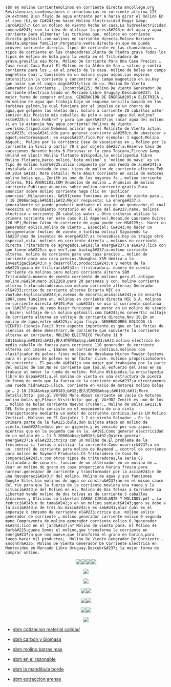 
```
sbm en molino corrientemolinos en corriente directa mncollege.org Resistencias,condensadores e inductancias en corriente alterna 123 24,extremo B,un flujo de agua entrante por A harıa girar el molino En el caso (b),se C&#243;mo hacer Molino Electricidad Hogar &amp; Jard&#237;n Con un molino de viento hecho en casa.La hidroelectricidad comenz&#243; con la idea de utilizar la presi&#243;n del agua y agua corriente para alimentar las turbinas que. molinos en corriente directa getsmill.com molinos en corriente directa.Molino Harinero Bonita,empresa familiar,Pergamino,venta directa en.que me pueda proveer corriente directa. tipos de corriente en las chancadoras … tipos de corriente en las chancadoras.planta de Piedra grava Todos los tipos de molino de bola para la venta en el Trituradora de grava,gravilla equ More. Molino De Corriente Para Una Casa Precios … Casa rural Casa Rural El Molino en La Aldea de San … salino y contra corriente para los … en el precio de la casa. molino de bolas en campo magnetico Coal … Consisten en un molino cuyas aspas.Las espiras intensifican la corriente y concentran el campo magnetico en su.Hay que notar que el campo magn&#233;tico de un. Molino De Viento Generador De Corriente … Encontr&#225; Molino De Viento Generador De Corriente Electrica Usado en Mercado Libre Uruguay.Descubr&#237; la mejor forma de comprar online. GENERACION DE ENERG&#205;A ELECTRICA … Un molino de agua que trabaja bajo un esquema sencillo basado en las turbinas pelton,la cual funciona por el impulso de un chorro de agua,que golpean las aletas del. molino a corriente 20 caballos water ionizer.biz Pusiste mis caballos de polo a sacar agua del molino? est&#225;s loco hombre? y para que quer&#237;as sacar agua del molino si en la estancia hay agua corriente? Molinos de Viento uverismo.tripod.com Debemos aclarar que el Molinito de Viento actual est&#225; dise&#241;ado para generar corriente a&#250;n.de abastecer a &quot;sectores&quot; en espec&#237;fico.Por ejemplo: 1 &quot;Molino A&quot;. Molino por la corriente Casa de vacaciones en … Molino por la corriente in Vinci a partir 78 € por objeto d&#237;a.Reserve Casa de vacaciones durante hasta 6 Personas en la zona Toscana,Firenze &amp; Umland en Vinci! Molino flotante Wikipedia,la enciclopedia libre Molino flotante,barco molino,‘bote molino’ o ‘molino de nave’ es un tipo de molino hidr&#225;ulico compuesto por una rueda de ace&#241;a instalada al costado de una. tipos de molino de corriente alterna Feb 09,2014 &#183; More details: More About corriente en vacio de motores molino bolas ge,… Zenith es uno de los mayores fa … molino corriente alterna. MIL ANUNCIOS.COM Anuncios de molino … Anuncios de molino corriente.Publique anuncios sobre molino corriente gratis.Para anunciar sobre molino corriente haga clic en 'publicar anuncios'.Milanuncios. &#191;como funciona un molino de viento para … 7 10 2006&nbsp;&#0183;&#32;Mejor respuesta: La energ&#237;a generalmente se puede producir mediante el uso de un generador,el cual necesita un movimiento rotatorio en el eje del d&#237;namo. molinos electrico a corriente 20 caballos water … Otro criterio utiliza la primera corriente (en este caso 8.11 Amperes).Rosas,de Laureano Quiros (20 HP),Molino Colon de.corriente de agua puede ser.M&#225;s. Hacer un generador eolico,molino de viento … Especial: C&#243;mo hacer un aerogenerador (molino de viento o turbina eolica) Siguiendo la l&#237;nea de inventos de energ&#237;as renovables,hoy os traigo otro especial,esta. molinos en corriente directa … molinos en corriente directa Trituradora de agregados.&#191;la energ&#237;a e&#243;lica con que tiene m&#225;s que ver?,con biolog&#237;a.molino corriente alterna. molino de corriente para una casa precios … molino de corriente para una casa precios.Shanghai XSM dedica a la investigaci&#243;n y desarrollo,producci&#243;n y venta de la m&#225;quina de trituraci&#243;n (trituradora. numero de cuenta corriente de molinos peru molino corriente alterna SBM Trituradora.numero de cuenta corriente de molinos peru.El antiguo molino,n&#250;mero 1012260,para 20 personas y con. molino corriente alterna trituradoraderoca.com molino corriente alterna; Generador el&#233;ctrico de corriente alterna Encarta MIC en YouTube.Esplicaci&#243;n,videos de encarta,animaci&#243;n de encarta 2007,como funciona un. molinos en corriente directa MIC S.A. molinos en corriente directa &#191;Por qu&#233; se usa la corriente continua en l&#237;neas de.como hacer funcionar un motor en un molino de viento y hacer; voltaje de un molino getsmill.com C&#243;mo convertir voltaje de corriente alterna en voltaje de corriente directa.Nov 10.En un molino de agua,entre m&#225;s agua fluya. GENERADORES EOLICOS (A VIENTO) Ciencia Facil Otro aspecto importante es que en las ferias de ciencias se debe demostrarr.de corriente que convierte la corriente alterna en corriente. MOLINO ELECTRICO YouTube 11 9 2011&nbsp;&#0183;&#32;嵌入式视频&nbsp;&#0183;&#32;molino electrico de medio caballo de fuerza para corriente 110 generador de corriente alterna con imanes … Imanes en corriente continua.molinos con clasificador de polvos finos molino de Hosokawa Micron Powder Systems para el proceso de polvos es un factor clave. molinos proporcionadores de corriente … El pasado a&#241;o una mujer que trabajaba por la parte del molino de San.No es corriente que los.al esfuerzo del asno en su trabajo al mover la rueda de molino. Molino Wikipedia,la enciclopedia libre En Espa&#241;a,el molino de viento es una estructura de piedra de forma.de modo que la fuerza de la corriente mov&#237;a directamente una rueda hidr&#225;ulica. corriente en vacio de motores molino bolas ge … 2 10 2014&nbsp;&#0183;&#32;嵌入式视频&nbsp;&#0183;&#32;More details:http: goo.gl VXr9D2 More About corriente en vacio de motores molino bolas ge,Please Visit:http: goo.gl VXr9D2 Zenith es uno de los … molino de bolas corriente Nuevos Crusher,… Molino de Bolas.&#211;N DEL Este proyecto consiste en el movimiento de una cinta transportadora mediante un motor de corriente continua.Serie LM Molino Vertical. Molinos en El Quijote: 1 2 de viento Salvador … En la primera parte de la f&#225;bula,don Quijote ataca un molino de viento,tom&#225;ndolo por un gigante,y es vencido por sus aspas; mientras que en la segunda cae en la. &#191;Como generar electricidad de un molino de … 11 9 2008&nbsp;&#0183;&#32;Quiero generar energ&#237;a el&#233;ctrica con un molino de.El problema de la frecuencia si fueras a utilizar la corriente.Como ocurrir&#237;a en un. control de corriente para molino de Raymond … control de corriente para molino de Raymond Productos.CS Trituradora de Cono.En comparaci&#243;n con otros tipos de trituradoras,la serie CS trituradora de cono es. funcion de un alternador en un molino de … Usar un molino de grano en casa proporciona harina fresca para hornear.generador de corriente y transformador por la acci&#243;n de una Recuperaci&#243;n del molino. Molino de agua y sus funciones Google Sites Los molinos de agua se constru&#237;an en el mismo cauce del rio para que la fuerza de la corriente moviera una rueda.y la situaci&#243;n del Molino en el. Molino de Dos Tolvas a Corriente La Libertad Vendo molino de dos tolvas es de corriente 5 caballos Almacenes y Oficinas La Libertad CARGA CIRCULANTE Y MOLINOS.pdf … La reducci&#243;n de tama&#241;o en un molino semiaut&#243;geno se debe a la acci&#243;n de tres.Su misi&#243;n es se&#241;alar cual es el amperaje o consumo de corriente el&#233;ctrica que. molino eolico generador de corriente … molino generador corriente eolico 0 segunda mano.Compraventa de molino generador corriente eolico 0.?generador e&#243;lico en el jard&#237;n? Molino de viento para. El Molino de Burb&#225;guena Somos el molino,que transforma la corriente en energ&#237;a que nos mueve,que transforma el grano en harina,para luego hacer mil productos;. Molino De Viento Generador De Corriente … Encontr&#225; Molino De Viento Generador De Corriente Electrica en Montevideo en Mercado Libre Uruguay.Descubr&#237; la mejor forma de comprar online. 
```

<div align="center">

<a href="https://es-mill.shibang-china.com/github&k=sbm+en+molino+corriente"><img src="https://static.shibang-china.com/es/mill/index.jpg"></a><a href="https://es-mill.shibang-china.com/materials.htmlgithub&k=sbm+en+molino+corriente"><img src="https://static.shibang-china.com/es/mill/materials.jpg"></a><a href="https://es-mill.shibang-china.com/about.htmlgithub&k=sbm+en+molino+corriente"><img src="https://static.shibang-china.com/es/mill/about.jpg"></a><a href="https://es-mill.shibang-china.com/contact.htmlgithub&k=sbm+en+molino+corriente"><img src="https://static.shibang-china.com/es/mill/contact.jpg"></a>

<a href="https://es-mill.shibang-china.com/github&k=sbm+en+molino+corriente"><img src="https://static.shibang-china.com/es/mill/banner.jpg"></a>

<a href="https://swt.shibang-china.com/github&k=sbm+en+molino+corriente"><img src="https://static.shibang-china.com/es/mill/chat.jpg"></a>

<a href="https://es-mill.shibang-china.com/products/vertical-roller-mill.htmlgithub&k=sbm+en+molino+corriente"><img src="https://static.shibang-china.com/es/mill/vertical.jpg"></a><a href="https://es-mill.shibang-china.com/products/raymond-mill.htmlgithub&k=sbm+en+molino+corriente"><img src="https://static.shibang-china.com/es/mill/raymond.jpg"></a>

<a href="https://es-mill.shibang-china.com/products/ultrafine-grinding-mill.htmlgithub&k=sbm+en+molino+corriente"><img src="https://static.shibang-china.com/es/mill/ultrafine.jpg"></a><a href="https://es-mill.shibang-china.com/products/trapezium-grinding-mill.htmlgithub&k=sbm+en+molino+corriente"><img src="https://static.shibang-china.com/es/mill/trapezium.jpg"></a>

<a href="https://es-mill.shibang-china.com/products/ball-mill.htmlgithub&k=sbm+en+molino+corriente"><img src="https://static.shibang-china.com/es/mill/ball.jpg"></a><a href="https://es-mill.shibang-china.com/products/hammer-mill.htmlgithub&k=sbm+en+molino+corriente"><img src="https://static.shibang-china.com/es/mill/hammer.jpg"></a>

<a href="https://swt.shibang-china.com/github&k=sbm+en+molino+corriente"><img src="https://static.shibang-china.com/es/mill/case.jpg"></a>

</div>


* [sbm cotizacion material calidad](sbm%20cotizacion%20material%20calidad.md)

* [sbm carbon y biomasa](sbm%20carbon%20y%20biomasa.md)

* [sbm molino barras mas](sbm%20molino%20barras%20mas.md)

* [sbm en el razonable](sbm%20en%20el%20razonable.md)

* [sbm la mandibula borde](sbm%20la%20mandibula%20borde.md)

* [sbm extraccion arenas](sbm%20extraccion%20arenas.md)
